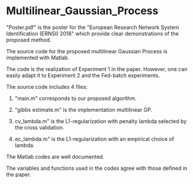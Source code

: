 # Multilinear_Gaussian_Process

"Poster.pdf" is the poster for the "European Research Network System Identification (ERNSI) 2018" which provide clear demonstrations of the proposed method. 

The source code for the proposed multilinear Gaussian Process is implemented with Matlab. 

The code is the realization of Experiment 1 in the paper. However, one can easily adapt it to Experiment 2 and the Fed-batch experiments.

The source code includes 4 files:

1. "main.m" corresponds to our proposed algorithm.

2. "gibbs estimate.m" is the implementation multilinear GP.

3. cv_lambda.m" is the L1-regularization with penalty lambda selected by the cross validation.

4. ec_lambda.m" is the L1-regularization with an empirical choice of lambda.

The Matlab codes are well documented.


The variables and functions used in the codes agree with those defined in the paper. 
